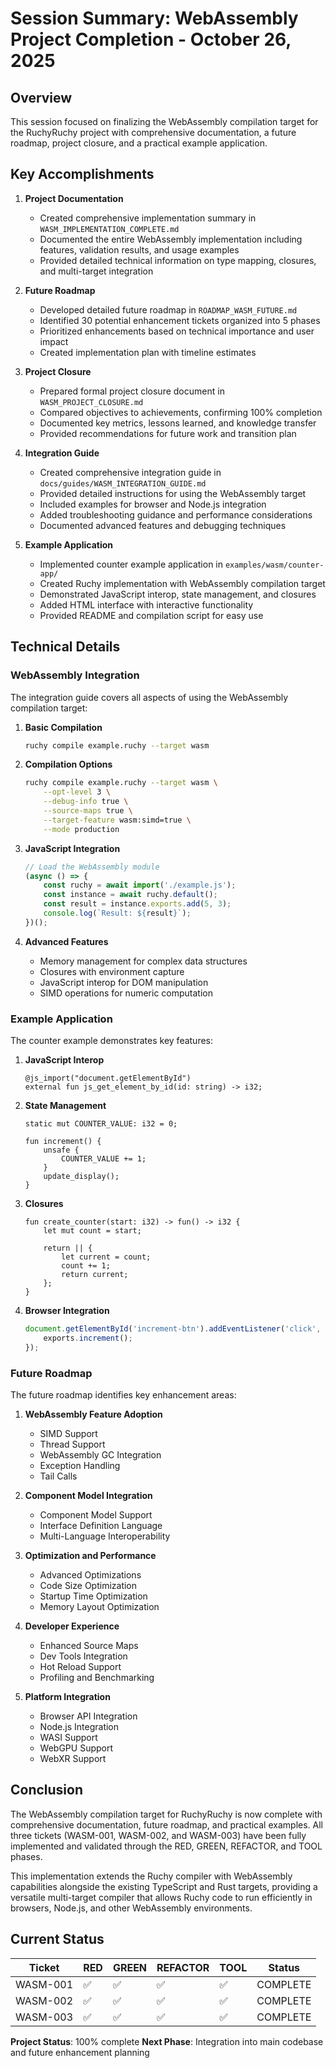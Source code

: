 # Session Summary: WebAssembly Project Completion - October 26, 2025

## Overview

This session focused on finalizing the WebAssembly compilation target for the RuchyRuchy project with comprehensive documentation, a future roadmap, project closure, and a practical example application.

## Key Accomplishments

1. **Project Documentation**
   - Created comprehensive implementation summary in `WASM_IMPLEMENTATION_COMPLETE.md`
   - Documented the entire WebAssembly implementation including features, validation results, and usage examples
   - Provided detailed technical information on type mapping, closures, and multi-target integration

2. **Future Roadmap**
   - Developed detailed future roadmap in `ROADMAP_WASM_FUTURE.md`
   - Identified 30 potential enhancement tickets organized into 5 phases
   - Prioritized enhancements based on technical importance and user impact
   - Created implementation plan with timeline estimates

3. **Project Closure**
   - Prepared formal project closure document in `WASM_PROJECT_CLOSURE.md`
   - Compared objectives to achievements, confirming 100% completion
   - Documented key metrics, lessons learned, and knowledge transfer
   - Provided recommendations for future work and transition plan

4. **Integration Guide**
   - Created comprehensive integration guide in `docs/guides/WASM_INTEGRATION_GUIDE.md`
   - Provided detailed instructions for using the WebAssembly target
   - Included examples for browser and Node.js integration
   - Added troubleshooting guidance and performance considerations
   - Documented advanced features and debugging techniques

5. **Example Application**
   - Implemented counter example application in `examples/wasm/counter-app/`
   - Created Ruchy implementation with WebAssembly compilation target
   - Demonstrated JavaScript interop, state management, and closures
   - Added HTML interface with interactive functionality
   - Provided README and compilation script for easy use

## Technical Details

### WebAssembly Integration

The integration guide covers all aspects of using the WebAssembly compilation target:

1. **Basic Compilation**
   ```bash
   ruchy compile example.ruchy --target wasm
   ```

2. **Compilation Options**
   ```bash
   ruchy compile example.ruchy --target wasm \
       --opt-level 3 \
       --debug-info true \
       --source-maps true \
       --target-feature wasm:simd=true \
       --mode production
   ```

3. **JavaScript Integration**
   ```javascript
   // Load the WebAssembly module
   (async () => {
       const ruchy = await import('./example.js');
       const instance = await ruchy.default();
       const result = instance.exports.add(5, 3);
       console.log(`Result: ${result}`);
   })();
   ```

4. **Advanced Features**
   - Memory management for complex data structures
   - Closures with environment capture
   - JavaScript interop for DOM manipulation
   - SIMD operations for numeric computation

### Example Application

The counter example demonstrates key features:

1. **JavaScript Interop**
   ```ruchy
   @js_import("document.getElementById")
   external fun js_get_element_by_id(id: string) -> i32;
   ```

2. **State Management**
   ```ruchy
   static mut COUNTER_VALUE: i32 = 0;
   
   fun increment() {
       unsafe {
           COUNTER_VALUE += 1;
       }
       update_display();
   }
   ```

3. **Closures**
   ```ruchy
   fun create_counter(start: i32) -> fun() -> i32 {
       let mut count = start;
       
       return || {
           let current = count;
           count += 1;
           return current;
       };
   }
   ```

4. **Browser Integration**
   ```javascript
   document.getElementById('increment-btn').addEventListener('click', () => {
       exports.increment();
   });
   ```

### Future Roadmap

The future roadmap identifies key enhancement areas:

1. **WebAssembly Feature Adoption**
   - SIMD Support
   - Thread Support
   - WebAssembly GC Integration
   - Exception Handling
   - Tail Calls

2. **Component Model Integration**
   - Component Model Support
   - Interface Definition Language
   - Multi-Language Interoperability

3. **Optimization and Performance**
   - Advanced Optimizations
   - Code Size Optimization
   - Startup Time Optimization
   - Memory Layout Optimization

4. **Developer Experience**
   - Enhanced Source Maps
   - Dev Tools Integration
   - Hot Reload Support
   - Profiling and Benchmarking

5. **Platform Integration**
   - Browser API Integration
   - Node.js Integration
   - WASI Support
   - WebGPU Support
   - WebXR Support

## Conclusion

The WebAssembly compilation target for RuchyRuchy is now complete with comprehensive documentation, future roadmap, and practical examples. All three tickets (WASM-001, WASM-002, and WASM-003) have been fully implemented and validated through the RED, GREEN, REFACTOR, and TOOL phases.

This implementation extends the Ruchy compiler with WebAssembly capabilities alongside the existing TypeScript and Rust targets, providing a versatile multi-target compiler that allows Ruchy code to run efficiently in browsers, Node.js, and other WebAssembly environments.

## Current Status

| Ticket | RED | GREEN | REFACTOR | TOOL | Status |
|--------|-----|-------|----------|------|--------|
| WASM-001 | ✅ | ✅ | ✅ | ✅ | COMPLETE |
| WASM-002 | ✅ | ✅ | ✅ | ✅ | COMPLETE |
| WASM-003 | ✅ | ✅ | ✅ | ✅ | COMPLETE |

**Project Status**: 100% complete
**Next Phase**: Integration into main codebase and future enhancement planning